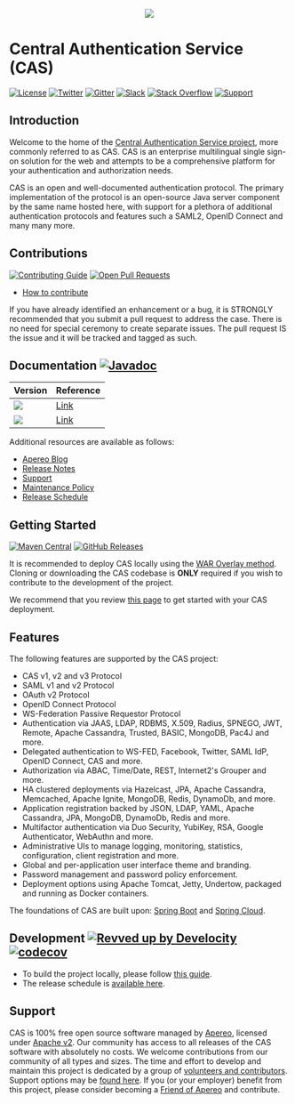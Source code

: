 <p align="center">
<img src="https://user-images.githubusercontent.com/2813838/66173345-91b00380-e604-11e9-95f4-546767cc134c.png">
</p>

# Central Authentication Service (CAS)

[![License](https://img.shields.io/hexpm/l/plug.svg?style=for-the-badge&logo=apache)](https://github.com/apereo/cas/blob/master/LICENSE)
[![Twitter](https://img.shields.io/badge/Apereo%20CAS-Twitter-blue.svg?style=for-the-badge&logo=twitter)](https://twitter.com/apereo)
[![Gitter](https://img.shields.io/badge/Gitter-join%20chat-blue.svg?style=for-the-badge&colorB=a832a6&logo=gitter)][casgitter]
[![Slack](https://img.shields.io/badge/Slack-join%20chat-blue.svg?style=for-the-badge&logo=slack)][casslack]
[![Stack Overflow](http://img.shields.io/:stack%20overflow-cas-brightgreen.svg?style=for-the-badge&logo=stackoverflow)](http://stackoverflow.com/questions/tagged/cas)
[![Support](https://img.shields.io/badge/Support-Mailing%20Lists-green.svg?colorB=ff69b4&style=for-the-badge)][cassupport]

## Introduction

Welcome to the home of the [Central Authentication Service project][apereocas], more commonly referred to as CAS. CAS is an
enterprise multilingual single sign-on solution for the web and attempts to be a comprehensive platform for your authentication and authorization needs.

CAS is an open and well-documented authentication protocol. The primary implementation of the protocol is an open-source Java server
component by the same name hosted here, with support for a plethora of additional authentication protocols and features such a SAML2, OpenID Connect
and many many more.

## Contributions

[![Contributing Guide](https://img.shields.io/badge/Contributions-guide-green.svg?style=for-the-badge&logo=github)][contribute]
[![Open Pull Requests](https://img.shields.io/github/issues-pr/apereo/cas.svg?style=for-the-badge&logo=github)][contribute]

- [How to contribute][contribute]

If you have already identified an enhancement or a bug, it is STRONGLY recommended that you submit a pull request to address the case.
There is no need for special ceremony to create separate issues. The pull request IS the issue and it will be tracked and tagged as such.

## Documentation [![Javadoc](https://img.shields.io/badge/Documentation-Javadoc-ff69b4.svg?style=for-the-badge&logo=readme)][casjavadocs]

| Version                                                                                    | Reference                                        |
|--------------------------------------------------------------------------------------------|--------------------------------------------------|
| ![](https://img.shields.io/badge/Development-WIP-blue.svg?style=for-the-badge&logo=github) | [Link](https://apereo.github.io/cas/development) |
| ![](https://img.shields.io/badge/7.0.x-Current-green.svg?style=for-the-badge&logo=github)  | [Link](https://apereo.github.io/cas/7.0.x)       |

Additional resources are available as follows:

- [Apereo Blog][blog]
- [Release Notes][releasenotes]
- [Support][cassupport]
- [Maintenance Policy][maintenance]
- [Release Schedule][releaseschedule]

## Getting Started

[![Maven Central](https://img.shields.io/maven-central/v/org.apereo.cas/cas-server-webapp?style=for-the-badge&logo=apachemaven)][casmavencentral]
[![GitHub Releases](https://img.shields.io/github/release/apereo/cas.svg?style=for-the-badge&logo=github)][githubreleases]

It is recommended to deploy CAS locally using the [WAR Overlay method][overlay]. Cloning or downloading the CAS codebase
is **ONLY** required if you wish to contribute to the development of the project.

We recommend that you review [this page][gettingstarted] to get started with your CAS deployment.

## Features

The following features are supported by the CAS project:

* CAS v1, v2 and v3 Protocol
* SAML v1 and v2 Protocol
* OAuth v2 Protocol
* OpenID Connect Protocol
* WS-Federation Passive Requestor Protocol
* Authentication via JAAS, LDAP, RDBMS, X.509, Radius, SPNEGO, JWT, Remote, Apache Cassandra, Trusted, BASIC, MongoDB, Pac4J and more.
* Delegated authentication to WS-FED, Facebook, Twitter, SAML IdP, OpenID Connect, CAS and more.
* Authorization via ABAC, Time/Date, REST, Internet2's Grouper and more.
* HA clustered deployments via Hazelcast, JPA, Apache Cassandra, Memcached, Apache Ignite, MongoDB, Redis, DynamoDb, and more.
* Application registration backed by JSON, LDAP, YAML, Apache Cassandra, JPA, MongoDB, DynamoDb, Redis and more.
* Multifactor authentication via Duo Security, YubiKey, RSA, Google Authenticator, WebAuthn and more.
* Administrative UIs to manage logging, monitoring, statistics, configuration, client registration and more.
* Global and per-application user interface theme and branding.
* Password management and password policy enforcement.
* Deployment options using Apache Tomcat, Jetty, Undertow, packaged and running as Docker containers.

The foundations of CAS are built upon: [Spring Boot][springboot] and
[Spring Cloud][springcloud].

## Development [![Revved up by Develocity](https://img.shields.io/badge/Revved%20up%20by-Develocity-06A0CE?logo=Gradle&labelColor=02303A)][devlocity] [![codecov](https://codecov.io/gh/apereo/cas/branch/master/graph/badge.svg?style=for-the-badge)][cascodecov]

- To build the project locally, please follow [this guide][casbuildprocess].
- The release schedule is [available here][releaseschedule].

## Support

CAS is 100% free open source software managed by [Apereo](https://www.apereo.org/), licensed under [Apache v2](LICENSE). Our
community has access to all releases of the CAS software with absolutely no costs. We welcome contributions from our community of all
types and sizes. The time and effort to develop and maintain this project is dedicated by a group
of [volunteers and contributors][githubcontributors]. Support options may be [found here][cassupport].
If you (or your employer) benefit from this project, please consider becoming a [Friend of Apereo](https://www.apereo.org/friends) and contribute.

[cascodecov]: https://codecov.io/gh/apereo/cas
[devlocity]: https://develocity.apereo.org
[maintenance]: https://apereo.github.io/cas/development/developer/Maintenance-Policy.html
[releaseschedule]: https://github.com/apereo/cas/milestones
[wiki]: https://apereo.github.io/cas
[githubreleases]: https://github.com/apereo/cas/releases
[gettingstarted]: https://apereo.github.io/cas/development/planning/Getting-Started.html
[overlay]: https://apereo.github.io/cas/development/installation/WAR-Overlay-Installation.html
[contribute]: https://apereo.github.io/cas/developer/Contributor-Guidelines.html
[cassonatype]: https://oss.sonatype.org/content/repositories/snapshots/org/apereo/cas/
[casmavencentral]: https://search.maven.org/search?q=g:org.apereo.cas
[releasenotes]: https://github.com/apereo/cas/releases
[cassupport]: https://apereo.github.io/cas/Support.html
[casgitter]: https://gitter.im/apereo/cas?utm_source=badge&utm_medium=badge&utm_campaign=pr-badge&utm_content=badge
[casslack]: https://apereo.slack.com/
[blog]: https://apereo.github.io/
[casbuildprocess]: https://apereo.github.io/cas/development/developer/Build-Process.html
[githubcontributors]: https://github.com/apereo/cas/graphs/contributors
[casjavadocs]: https://www.javadoc.io/doc/org.apereo.cas/cas-server-core
[apereocas]: https://www.apereo.org/projects/cas
[springboot]: https://projects.spring.io/spring-boot/
[springcloud]: https://projects.spring.io/spring-cloud/
